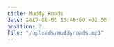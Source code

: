 ```yaml
---
title: Muddy Roads
date: 2017-08-01 13:46:00 +02:00
position: 2
file: "/uploads/muddyroads.mp3"
---
```


